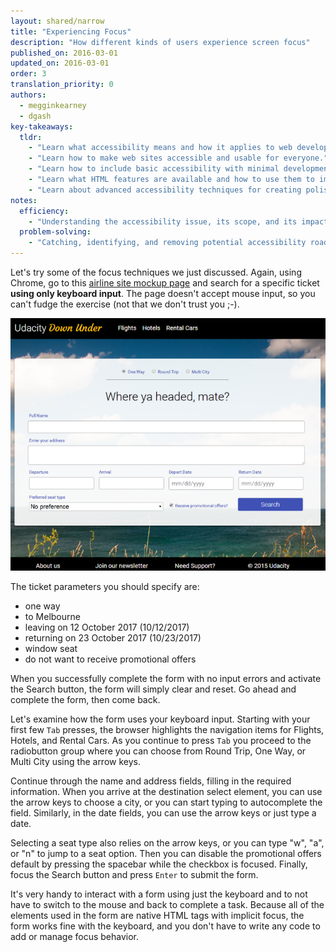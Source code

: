 ```yaml
---
layout: shared/narrow
title: "Experiencing Focus"
description: "How different kinds of users experience screen focus"
published_on: 2016-03-01
updated_on: 2016-03-01
order: 3
translation_priority: 0
authors:
  - megginkearney
  - dgash
key-takeaways:
  tldr: 
    - "Learn what accessibility means and how it applies to web development."
    - "Learn how to make web sites accessible and usable for everyone."
    - "Learn how to include basic accessibility with minimal development impace."
    - "Learn what HTML features are available and how to use them to improve accessibility."
    - "Learn about advanced accessibility techniques for creating polished accessibility experiences."
notes:
  efficiency:
    - "Understanding the accessibility issue, its scope, and its impact can make you a better web developer."
  problem-solving:
    - "Catching, identifying, and removing potential accessibility roadblocks before they happen can improve your development process and reduce maintenance requirements."
---
```


Let's try some of the focus techniques we just discussed. Again, using Chrome, go to this <a href="http://udacity.github.io/ud891/lesson2-focus/01-basic-form/" target="_blank">airline site mockup page</a> and search for a specific ticket **using only keyboard input**. The page doesn't accept mouse input, so you can't fudge the exercise (not that we don't trust you ;-). 

![Airline site mockup](imgs/airlinesite2.png)

The ticket parameters you should specify are:

 - one way
 - to Melbourne
 - leaving on 12 October 2017 (10/12/2017)
 - returning on 23 October 2017 (10/23/2017)
 - window seat
 - do not want to receive promotional offers

When you successfully complete the form with no input errors and activate the Search button, the form will simply clear and reset. Go ahead and complete the form, then come back.

Let's examine how the form uses your keyboard input. Starting with your first few `Tab` presses, the browser highlights the navigation items for Flights, Hotels, and Rental Cars. As you continue to press `Tab` you proceed to the radiobutton group where you can choose from Round Trip, One Way, or Multi City using the arrow keys. 

Continue through the name and address fields, filling in the required information. When you arrive at the destination select element, you can use the arrow keys to choose a city, or you can start typing to autocomplete the field. Similarly, in the date fields, you can use the arrow keys or just type a date. 

Selecting a seat type also relies on the arrow keys, or you can type "w", "a", or "n" to jump to a seat option. Then you can disable the promotional offers default by pressing the spacebar while the checkbox is focused. Finally, focus the Search button and press `Enter` to submit the form.

It's very handy to interact with a form using just the keyboard and to not have to switch to the mouse and back to complete a task. Because all of the elements used in the form are native HTML tags with implicit focus, the form works fine with the keyboard, and you don't have to write any code to add or manage focus behavior.
